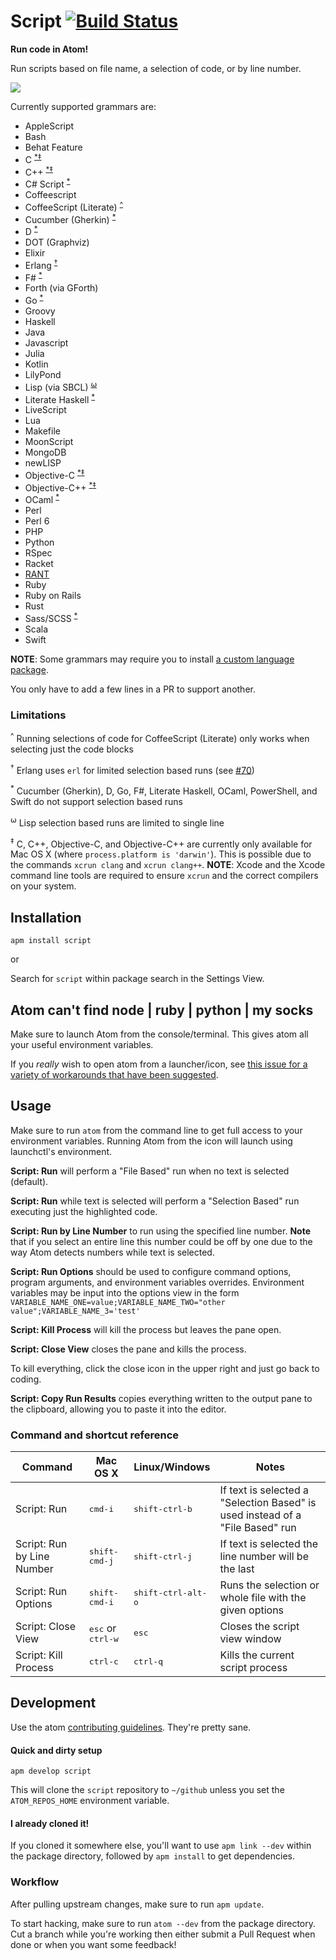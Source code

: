 # Script [![Build Status](http://img.shields.io/travis/rgbkrk/atom-script.svg?style=flat)](https://travis-ci.org/rgbkrk/atom-script)
**Run code in Atom!**

Run scripts based on file name, a selection of code, or by line number.

![](https://cloud.githubusercontent.com/assets/1694055/3226201/c458acbc-f067-11e3-84a0-da27fe334f5e.gif)

Currently supported grammars are:

  * AppleScript
  * Bash
  * Behat Feature
  * C <sup>[*](#asterisk)</sup><sup>[‡](#double-dagger)</sup>
  * C++ <sup>[*](#asterisk)</sup><sup>[‡](#double-dagger)</sup>
  * C# Script <sup>[*](#asterisk)</sup>
  * Coffeescript
  * CoffeeScript (Literate) <sup>[^](#caret)</sup>
  * Cucumber (Gherkin) <sup>[*](#asterisk)</sup>
  * D <sup>[*](#asterisk)</sup>
  * DOT (Graphviz)
  * Elixir
  * Erlang <sup>[†](#dagger)</sup>
  * F# <sup>[*](#asterisk)</sup>
  * Forth (via GForth)
  * Go <sup>[*](#asterisk)</sup>
  * Groovy
  * Haskell
  * Java
  * Javascript
  * Julia
  * Kotlin
  * LilyPond
  * Lisp (via SBCL) <sup>[⍵](#omega)</sup>
  * Literate Haskell <sup>[*](#asterisk)</sup>
  * LiveScript
  * Lua
  * Makefile
  * MoonScript
  * MongoDB
  * newLISP
  * Objective-C <sup>[*](#asterisk)</sup><sup>[‡](#double-dagger)</sup>
  * Objective-C++ <sup>[*](#asterisk)</sup><sup>[‡](#double-dagger)</sup>
  * OCaml <sup>[*](#asterisk)</sup>
  * Perl
  * Perl 6
  * PHP
  * Python
  * RSpec
  * Racket
  * [RANT](https://github.com/TheBerkin/Rant)
  * Ruby
  * Ruby on Rails
  * Rust
  * Sass/SCSS <sup>[*](#asterisk)</sup>
  * Scala
  * Swift

**NOTE**: Some grammars may require you to install [a custom language package](https://atom.io/search?utf8=✓&q=language).

You only have to add a few lines in a PR to support another.

### Limitations

<a name="caret"></a><sup>^</sup> Running selections of code for CoffeeScript (Literate) only works when selecting just the code blocks

<a name="dagger"></a><sup>†</sup> Erlang uses `erl` for limited selection based runs (see [#70](https://github.com/rgbkrk/atom-script/pull/70))

<a name="asterisk"></a><sup>*</sup> Cucumber (Gherkin), D, Go, F#, Literate Haskell, OCaml, PowerShell, and Swift do not support selection based runs

<a name="omega"></a><sup>⍵</sup> Lisp selection based runs are limited to single line

<a name="double-dagger"></a><sup>‡</sup> C, C++, Objective-C, and Objective-C++ are currently only available for Mac OS X (where `process.platform is 'darwin'`). This is possible due to the commands `xcrun clang` and `xcrun clang++`. **NOTE**: Xcode and the Xcode command line tools are required to ensure `xcrun` and the correct compilers on your system.

## Installation

`apm install script`

or

Search for `script` within package search in the Settings View.

## Atom can't find node | ruby | python | my socks

Make sure to launch Atom from the console/terminal. This gives atom all your useful environment variables.

If you *really* wish to open atom from a launcher/icon, see [this issue for a variety of workarounds that have been suggested](https://github.com/rgbkrk/atom-script/issues/61#issuecomment-37337827).

## Usage

Make sure to run `atom` from the command line to get full access to your environment variables. Running Atom from the icon will launch using launchctl's environment.

**Script: Run** will perform a "File Based" run when no text is selected (default).

**Script: Run** while text is selected will perform a "Selection Based" run executing just the highlighted code.

**Script: Run by Line Number** to run using the specified line number. **Note** that if you select an entire line this number could be off by one due to the way Atom detects numbers while text is selected.

**Script: Run Options** should be used to configure command options, program arguments, and environment variables overrides. Environment variables may be input into the options view in the form `VARIABLE_NAME_ONE=value;VARIABLE_NAME_TWO="other value";VARIABLE_NAME_3='test'`

**Script: Kill Process** will kill the process but leaves the pane open.

**Script: Close View** closes the pane and kills the process.

To kill everything, click the close icon in the upper right and just go back to
coding.

**Script: Copy Run Results** copies everything written to the output pane to the
clipboard, allowing you to paste it into the editor.

### Command and shortcut reference

| Command                    | Mac OS X                            | Linux/Windows               | Notes                                                                         |
|----------------------------|-------------------------------------|-----------------------------|-------------------------------------------------------------------------------|
| Script: Run                | <kbd>cmd-i</kbd>                    | <kbd>shift-ctrl-b</kbd>     | If text is selected a "Selection Based" is used instead of a "File Based" run |
| Script: Run by Line Number | <kbd>shift-cmd-j</kbd>              | <kbd>shift-ctrl-j</kbd>     | If text is selected the line number will be the last                          |
| Script: Run Options        | <kbd>shift-cmd-i</kbd>              | <kbd>shift-ctrl-alt-o</kbd> | Runs the selection or whole file with the given options                       |
| Script: Close View         | <kbd>esc</kbd> or <kbd>ctrl-w</kbd> | <kbd>esc</kbd>              | Closes the script view window                                                 |
| Script: Kill Process       | <kbd>ctrl-c</kbd>                   | <kbd>ctrl-q</kbd>           | Kills the current script process                                              |

## Development

Use the atom [contributing guidelines](https://atom.io/docs/latest/contributing).
They're pretty sane.

#### Quick and dirty setup

`apm develop script`

This will clone the `script` repository to `~/github` unless you set the
`ATOM_REPOS_HOME` environment variable.

#### I already cloned it!

If you cloned it somewhere else, you'll want to use `apm link --dev` within the
package directory, followed by `apm install` to get dependencies.

### Workflow

After pulling upstream changes, make sure to run `apm update`.

To start hacking, make sure to run `atom --dev` from the package directory.
Cut a branch while you're working then either submit a Pull Request when done
or when you want some feedback!
